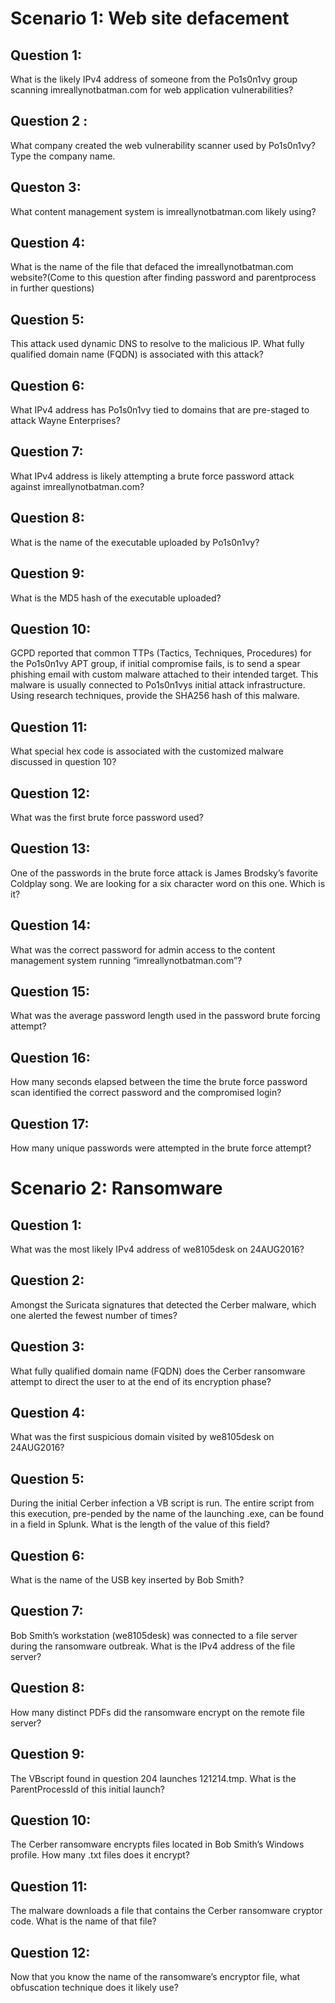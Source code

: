 # Scenario 1: Web site defacement

## Question 1:
What is the likely IPv4 address of someone from the Po1s0n1vy group scanning imreallynotbatman.com for web application vulnerabilities?


## Question 2 :
What company created the web vulnerability scanner used by Po1s0n1vy? Type the company name.


## Queston 3: 
What content management system is imreallynotbatman.com likely using?



## Question 4:
What is the name of the file that defaced the imreallynotbatman.com website?(Come to this question after finding password and parentprocess in further questions)

## Question 5:
This attack used dynamic DNS to resolve to the malicious IP. What fully qualified domain name (FQDN) is associated with this attack?

## Question 6:
What IPv4 address has Po1s0n1vy tied to domains that are pre-staged to attack Wayne Enterprises?

## Question 7:
What IPv4 address is likely attempting a brute force password attack against imreallynotbatman.com?

## Question 8:
What is the name of the executable uploaded by Po1s0n1vy?

## Question 9:
What is the MD5 hash of the executable uploaded?

## Question 10:
GCPD reported that common TTPs (Tactics, Techniques, Procedures) for the Po1s0n1vy APT group, if initial compromise fails, is to send a spear phishing email with custom malware attached to their intended target. This malware is usually connected to Po1s0n1vys initial attack infrastructure. Using research techniques, provide the SHA256 hash of this malware.

## Question 11:
What special hex code is associated with the customized malware discussed in question 10?

## Question 12:
What was the first brute force password used?

## Question 13:
One of the passwords in the brute force attack is James Brodsky’s favorite Coldplay song. We are looking for a six character word on this one. Which is it?

## Question 14:
What was the correct password for admin access to the content management system running “imreallynotbatman.com”?

## Question 15:
What was the average password length used in the password brute forcing attempt?

## Question 16:
How many seconds elapsed between the time the brute force password scan identified the correct password and the compromised login?

## Question 17:
How many unique passwords were attempted in the brute force attempt?

# Scenario 2: Ransomware

## Question 1:
What was the most likely IPv4 address of we8105desk on 24AUG2016?

## Question 2:
Amongst the Suricata signatures that detected the Cerber malware, which one alerted the fewest number of times?

## Question 3: 
What fully qualified domain name (FQDN) does the Cerber ransomware attempt to direct the user to at the end of its encryption phase?

## Question 4:
What was the first suspicious domain visited by we8105desk on 24AUG2016?

## Question 5:
During the initial Cerber infection a VB script is run. The entire script from this execution, pre-pended by the name of the launching .exe, can be found in a field in Splunk. What is the length of the value of this field?

## Question 6:
What is the name of the USB key inserted by Bob Smith?

## Question 7: 
Bob Smith’s workstation (we8105desk) was connected to a file server during the ransomware outbreak. What is the IPv4 address of the file server?

## Question 8:
How many distinct PDFs did the ransomware encrypt on the remote file server?

## Question 9: 
The VBscript found in question 204 launches 121214.tmp. What is the ParentProcessId of this initial launch?

## Question 10: 
The Cerber ransomware encrypts files located in Bob Smith’s Windows profile. How many .txt files does it encrypt?

## Question 11:
The malware downloads a file that contains the Cerber ransomware cryptor code. What is the name of that file?

## Question 12:
Now that you know the name of the ransomware’s encryptor file, what obfuscation technique does it likely use?

